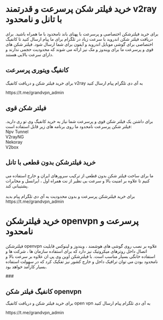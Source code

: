 <h1 >خرید فیلتر شکن پرسرعت و قدرتمند v2ray با تانل و نامحدود</h1>

###

<p >برای خرید فیلترشکن اختصاصی و پرسرعت با پهنای باند نامحدود با ما همراه باشید. برای دریافت فیلتر شکن اندروید با سرعت زیاد در تلگرام برای ما پیام ارسال کنید تا کانفیگ اختصاصی برای گوشی موبایل اندروید و آیفون برای شما ارسال شود. فیلتر شکن های قوی و پرسرعت ما برای ویندوز و مک نیز ارائه می شوند که محدودیت حجمی ندارند و دارای سرعت بالایی هستند.</p>

###

<h2 >کانفیگ ویتوری پرسرعت</h2>

###
<p>برای خرید فیلتر شکن و دریافت کانفیگ  v2ray به آی دی تلگرام پیام ارسال کنید</p>
<p >https://t.me/grandvpn_admin</p>

###

<h2 >فیلتر شکن قوی</h2>

###

<p >برای داشتن یک فیلتر شکن قوی و پرسرعت شما نیاز به خرید کانفیگ وی تو ری دارید. فیلتر شکن پرسرعت نامحدود ما روی برنامه های زیر قابل استفاده است:<br>Npv Tunnel<br>V2rayNG<br>Nekoray<br>V2box</p>

###

<h2 >خرید فیلترشکن بدون قطعی با تانل</h2>

###

<p align="left">ما برای ساخت فیلتر شکن بدون قطعی از ترکیب سرورهای ایران و خارج استفاده می کنیم تا علاوه بر امنیت بالا و سرعت بی نظیر از نت همراه اول ، ایرانسل و مخابرات پشتیبانی کند.<br><br>برای خرید فیلترشکن پرسرعت و بدون محدودیت به آی دی تلگرام پیام بدید<br>https://t.me/grandvpn_admin</p>

###
<h1 >خرید فیلترشکن openvpn پرسرعت و نامحدود</h1>

###

<p >فیلترشکن openvpn علاوه بر نصب روی گوشی های هوشمند ، ویندوز و لینوکس قابلیت اتصال داخل روترهای میکروتیک نیز دارد که برای استفاده سازمان ها ، شرکت ها و استفاده خانگی بسیار مناسب است.
با فیلترشکن اوپن وی پی ان علاوه بر سرعت بالا و نامحدود بودن می توان ترافیک داخل و خارج کشور نیز تفکیک کرد که در سهولت استفاده بسیار کارآمد خواهد بود.</p>
###

<h2 >کانفیگ فیلتر شکن openvpn</h2>

<p>برای خرید فیلتر شکن و دریافت کانفیگ  open vpn به آی دی تلگرام پیام ارسال کنید</p>
<p >https://t.me/grandvpn_admin</p>

###
